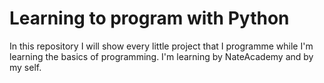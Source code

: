 # Learning to program with Python


In this repository I will show every little project that I programme while I'm learning the basics of programming.
I'm learning by NateAcademy and by my self.